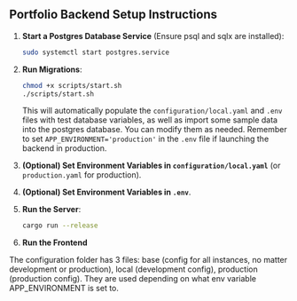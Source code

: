 ## Portfolio Backend Setup Instructions

1. **Start a Postgres Database Service** (Ensure psql and sqlx are installed):
   ```bash
   sudo systemctl start postgres.service
   ```

2. **Run Migrations**:
   ```bash
   chmod +x scripts/start.sh
   ./scripts/start.sh
   ```
   This will automatically populate the `configuration/local.yaml` and `.env` files with test database variables, as well as import some sample data into the postgres database. You can modify them as needed. Remember to set `APP_ENVIRONMENT='production'` in the `.env` file if launching the backend in production.

3. **(Optional) Set Environment Variables in `configuration/local.yaml`** (or `production.yaml` for production).

4. **(Optional) Set Environment Variables in `.env`**.

5. **Run the Server**:
   ```bash
   cargo run --release
   ```

6. **Run the Frontend**

The configuration folder has 3 files: base (config for all instances, no matter development or production), local (development config), production (production config). They are used depending on what env variable APP_ENVIRONMENT is set to.
